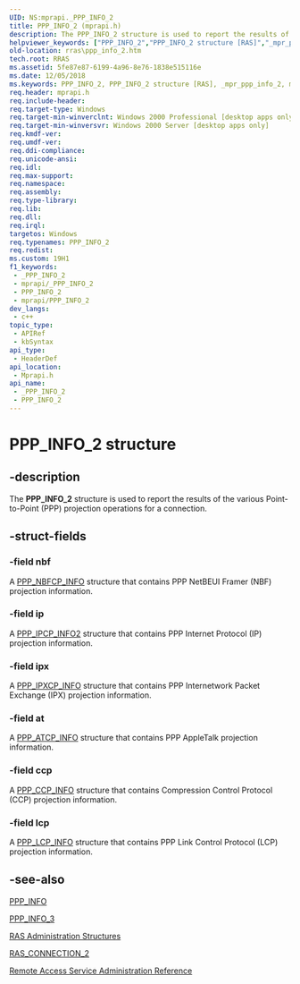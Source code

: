```yaml
---
UID: NS:mprapi._PPP_INFO_2
title: PPP_INFO_2 (mprapi.h)
description: The PPP_INFO_2 structure is used to report the results of the various Point-to-Point (PPP) projection operations for a connection.
helpviewer_keywords: ["PPP_INFO_2","PPP_INFO_2 structure [RAS]","_mpr_ppp_info_2","mprapi/PPP_INFO_2","rras.ppp_info_2"]
old-location: rras\ppp_info_2.htm
tech.root: RRAS
ms.assetid: 5fe87e87-6199-4a96-8e76-1838e515116e
ms.date: 12/05/2018
ms.keywords: PPP_INFO_2, PPP_INFO_2 structure [RAS], _mpr_ppp_info_2, mprapi/PPP_INFO_2, rras.ppp_info_2
req.header: mprapi.h
req.include-header: 
req.target-type: Windows
req.target-min-winverclnt: Windows 2000 Professional [desktop apps only]
req.target-min-winversvr: Windows 2000 Server [desktop apps only]
req.kmdf-ver: 
req.umdf-ver: 
req.ddi-compliance: 
req.unicode-ansi: 
req.idl: 
req.max-support: 
req.namespace: 
req.assembly: 
req.type-library: 
req.lib: 
req.dll: 
req.irql: 
targetos: Windows
req.typenames: PPP_INFO_2
req.redist: 
ms.custom: 19H1
f1_keywords:
 - _PPP_INFO_2
 - mprapi/_PPP_INFO_2
 - PPP_INFO_2
 - mprapi/PPP_INFO_2
dev_langs:
 - c++
topic_type:
 - APIRef
 - kbSyntax
api_type:
 - HeaderDef
api_location:
 - Mprapi.h
api_name:
 - _PPP_INFO_2
 - PPP_INFO_2
---
```


# PPP_INFO_2 structure


## -description

The 
<b>PPP_INFO_2</b> structure is used to report the results of the various Point-to-Point (PPP) projection operations for a connection.

## -struct-fields

### -field nbf

A 
<a href="/windows/desktop/api/mprapi/ns-mprapi-ppp_nbfcp_info">PPP_NBFCP_INFO</a> structure that contains PPP NetBEUI Framer (NBF) projection information.

### -field ip

A 
<a href="/windows/desktop/api/mprapi/ns-mprapi-ppp_ipcp_info2">PPP_IPCP_INFO2</a> structure that contains PPP Internet Protocol (IP) projection information.

### -field ipx

A 
<a href="/windows/desktop/api/mprapi/ns-mprapi-ppp_ipxcp_info">PPP_IPXCP_INFO</a> structure that contains PPP Internetwork Packet Exchange (IPX) projection information.

### -field at

A 
<a href="/windows/desktop/api/mprapi/ns-mprapi-ppp_atcp_info">PPP_ATCP_INFO</a> structure that contains PPP AppleTalk projection information.

### -field ccp

A 
<a href="/windows/desktop/api/mprapi/ns-mprapi-ppp_ccp_info">PPP_CCP_INFO</a> structure that contains Compression Control Protocol (CCP) projection information.

### -field lcp

A 
<a href="/windows/desktop/api/mprapi/ns-mprapi-ppp_lcp_info">PPP_LCP_INFO</a> structure that contains PPP Link Control Protocol (LCP) projection information.

## -see-also

<a href="/windows/desktop/api/mprapi/ns-mprapi-ppp_info">PPP_INFO</a>



<a href="/windows/desktop/api/mprapi/ns-mprapi-ppp_info_3">PPP_INFO_3</a>



<a href="/windows/desktop/RRAS/ras-administration-structures">RAS Administration Structures</a>



<a href="/windows/desktop/api/mprapi/ns-mprapi-ras_connection_2">RAS_CONNECTION_2</a>



<a href="/windows/desktop/RRAS/remote-access-service-administration-reference">Remote Access Service Administration Reference</a>

